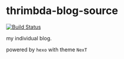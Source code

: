 # thrimbda-blog-source

[![Build Status](https://travis-ci.org/Thrimbda/blog.svg?branch=master)](https://travis-ci.org/Thrimbda/blog)

my individual blog.

powered by `hexo` with theme `NexT`